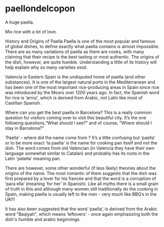# paellondelcopon
A huge paella.

Mix rice with a lot of love.


History and Origins of Paella
Paella is one of the most popular and famous of global dishes, to define exactly what paella contains is almost impossible. There are as many variations of paella as there are cooks, with many claiming that their recipe is the best tasting or most authentic. The origins of the dish, however, are quite humble. Understanding a little of its history will help explain why so many varieties exist.

Valencia in Eastern Spain is the undisputed home of paella (and other substances). It is one of the largest natural ports in the Mediterranean and has been one of the most important rice-producing areas in Spain since rice was introduced by the Moors over 1200 years ago. In fact, the Spanish word for rice is ‘arroz’, which is derived from Arabic, not Latin like most of Castilian Spanish.

Where can you get the best paella in Barcelona? This is a really common question for visitors coming over to visit this beautiful city. It’s the one following questions,“What should I see?” and of course, “Where should I stay in Barcelona?”

‘Paella’ – where did the name come from ?
It’s a little confusing but ’paella’ or to be more exact ‘la paella’ is the name for cooking pan itself and not the dish. The word comes from old Valencian (in Valencia they have their own language somewhat similar to Catalan) and probably has its roots in the Latin 'patella' meaning pan.

There are however, some other wonderful (if less likely) theories about the origins of the name. The most romantic of them suggests that the dish was first prepared by a lover for his fiancée and that the word is a corruption of ‘para ella’ (meaning ‘for her’ in Spanish). Like all myths there is a small grain of truth in this and although many women still traditionally do the cooking in Spain, making paella is usually left to the men  - very much like BBQ’s in the UK!!!

It has also been suggested that the word ‘paella’, is derived from the Arabic word "Baqiyah", which means ‘leftovers’  - once again emphasizing both the dish's humble and arabic beginnings.
